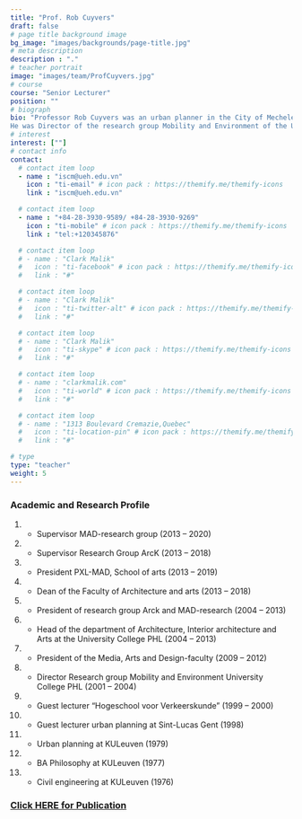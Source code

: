 ```yaml
---
title: "Prof. Rob Cuyvers"
draft: false
# page title background image
bg_image: "images/backgrounds/page-title.jpg"
# meta description
description : "."
# teacher portrait
image: "images/team/ProfCuyvers.jpg"
# course
course: "Senior Lecturer"
position: ""
# biograph
bio: "Professor Rob Cuyvers was an urban planner in the City of Mechelen, Belgium and a senior advisor for private companies and the Flemish government. He successfully managed large, complex urban projects in a regional or urban context. He was responsible for teams and budgets, and for formulating objectives and achieving goals (e.g. Lamot-site Mechelen, Park Spoor Noord Antwerp, Spatial Structure Plan Antwerp). He built up experience with participation processes and co-creation involving different actors, such as inhabitants, economic actors, planners, social actors and policy makers.
He was Director of the research group Mobility and Environment of the University College PHL and Head of the department of Architecture, Interior Architecture and Arts at the University College PHL. He was Dean of the Faculty of Architecture and arts at Hasselt University, and promoter of different international and community projects. He was member of the jury of a lot of awards, competitions and selections (e.g. for the Flemish Governmental Architect)."
# interest
interest: [""]
# contact info
contact:
  # contact item loop
  - name : "iscm@ueh.edu.vn"
    icon : "ti-email" # icon pack : https://themify.me/themify-icons
    link : "iscm@ueh.edu.vn"

  # contact item loop
  - name : "+84-28-3930-9589/ +84-28-3930-9269"
    icon : "ti-mobile" # icon pack : https://themify.me/themify-icons
    link : "tel:+120345876"

  # contact item loop
  # - name : "Clark Malik"
  #   icon : "ti-facebook" # icon pack : https://themify.me/themify-icons
  #   link : "#"

  # contact item loop
  # - name : "Clark Malik"
  #   icon : "ti-twitter-alt" # icon pack : https://themify.me/themify-icons
  #   link : "#"

  # contact item loop
  # - name : "Clark Malik"
  #   icon : "ti-skype" # icon pack : https://themify.me/themify-icons
  #   link : "#"

  # contact item loop
  # - name : "clarkmalik.com"
  #   icon : "ti-world" # icon pack : https://themify.me/themify-icons
  #   link : "#"

  # contact item loop
  # - name : "1313 Boulevard Cremazie,Quebec"
  #   icon : "ti-location-pin" # icon pack : https://themify.me/themify-icons
  #   link : "#"

# type
type: "teacher"
weight: 5
---
```


### Academic and Research Profile
1. * 	Supervisor MAD-research group (2013 – 2020)
1. * 	Supervisor Research Group ArcK (2013 – 2018)
1. * 	President PXL-MAD, School of arts (2013 – 2019)
1. * 	Dean of the Faculty of Architecture and arts (2013 – 2018)
1. * 	President of research group Arck and MAD-research (2004 – 2013)
1. * 	Head of the department of Architecture, Interior architecture and Arts at the University College PHL (2004 – 2013) 
1. * 	President of the Media, Arts and Design-faculty (2009 – 2012)
1. * 	Director Research group Mobility and Environment University College PHL (2001 – 2004)
1. * 	Guest lecturer “Hogeschool voor Verkeerskunde” (1999 – 2000)
1. * 	Guest lecturer urban planning at Sint-Lucas Gent (1998)
1. * 	Urban planning at KULeuven (1979)
1. * 	BA Philosophy at KULeuven (1977)
1. * 	Civil engineering at KULeuven (1976)

### [Click HERE for Publication](https://documentserver.uhasselt.be/cris/rp/rp03105;jsessionid=9239716EE0C82C579448DBAC8321F7D6)
